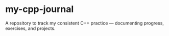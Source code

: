 # my-cpp-journal
A repository to track my consistent C++ practice — documenting progress, exercises, and projects.
